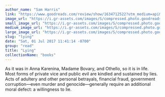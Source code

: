 ```yaml
---
author_name: "Sam Harris"
link: "https://www.goodreads.com/review/show/1634712522?utm_medium=api&utm_source=rss"
image_url: "https://i.gr-assets.com/images/S/compressed.photo.goodreads.com/books/1440069862l/18869177._SX50_.jpg"
small_image_url: "https://i.gr-assets.com/images/S/compressed.photo.goodreads.com/books/1440069862l/18869177._SX50_.jpg"
medium_image_url: "https://i.gr-assets.com/images/S/compressed.photo.goodreads.com/books/1440069862l/18869177._SX98_.jpg"
large_image_url: "https://i.gr-assets.com/images/S/compressed.photo.goodreads.com/books/1440069862l/18869177._SX318_.jpg"
slug: "lying"
date: "Sat, 01 Jul 2017 11:41:14 -0700"
group: "read"
title: "Lying"
collectionName: "books"
---
```

As it was in Anna Karenina, Madame Bovary, and Othello, so it is in life. Most forms of private vice and public evil are kindled and sustained by lies. Acts of adultery and other personal betrayals, financial fraud, government corruption—even murder and genocide—generally require an additional moral defect: a willingness to lie.